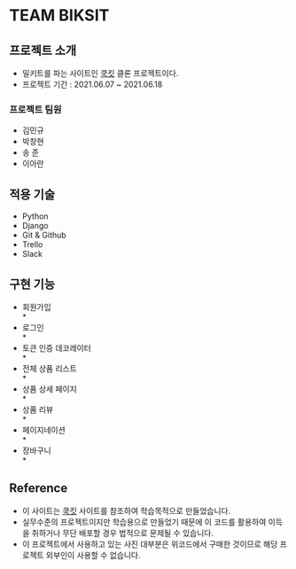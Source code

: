 # TEAM BIKSIT
## 프로젝트 소개
<ul> 
  <li>밀키트를 파는 사이트인 <a href = "https://www.cjcookit.com/pc/main">쿡킷</a> 클론 프로젝트이다.</li>
  <li>프로젝트 기간 : 2021.06.07 ~ 2021.06.18</li>
</ul>

### 프로젝트 팀원
<ul>
  <li>김민규</li>
  <li>박창현</li>
  <li>송 준</li>
  <li>이아란</li>
</ul>

## 적용 기술
<ul>
  <li>Python</li>
  <li>Django</li>
  <li>Git & Github</li>
  <li>Trello</li>
  <li>Slack</li>
</ul>

## 구현 기능
<ul>
  <li>회원가입</li>
  *
  <li>로그인</li>
  *
  <li>토큰 인증 데코레이터</li>
  *
  <li>전체 상품 리스트</li>
  *
  <li>상품 상세 페이지</li>
  *
  <li>상품 리뷰</li>
  *
  <li>페이지네이션</li>
  *
  <li>장바구니</li>
  *
</ul>

## Reference
<ul>
  <li>이 사이트는 <a href = "https://github.com/wecode-bootcamp-korea/21-1st-Biskit-backend">쿡킷</a> 사이트를 참조하여 학습목적으로 만들었습니다.</li>
  <li>실무수준의 프로젝트이지만 학습용으로 만들었기 때문에 이 코드를 활용하여 이득을 취하거나 무단 배포할 경우 법적으로 문제될 수 있습니다.</li>
  <li>이 프로젝트에서 사용하고 있는 사진 대부분은 위코드에서 구매한 것이므로 해당 프로젝트 외부인이 사용할 수 없습니다.</li>
</ul>
